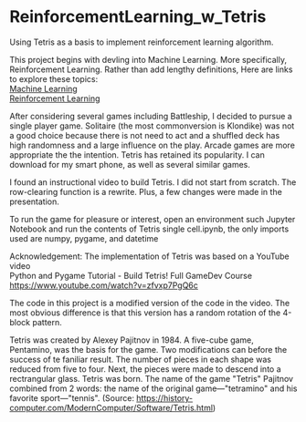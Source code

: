 # ReinforcementLearning_w_Tetris
Using Tetris as a basis to implement reinforcement learning algorithm.  

This project begins with devling into Machine Learning.  More specifically, Reinforcement Learning.  Rather than add lengthy definitions, Here are links to explore these topics:  
[Machine Learning](https://expertsystem.com/machine-learning-definition/)  
[Reinforcement Learning](https://www.geeksforgeeks.org/what-is-reinforcement-learning/)  

After considering several games including Battleship, I decided to pursue a single player game.  Solitaire (the most commonversion is Klondike) was not a good choice because there is not need to act and a shuffled deck has high randomness and a large influence on the play.  Arcade games are more appropriate the the intention.  Tetris has retained its popularity.  I can download for my smart phone, as well as several similar games.

I found an instructional video to build Tetris.  I did not start from scratch.  The row-clearing function is a rewrite.  Plus, a few changes were made in the presentation.

To run the game for pleasure or interest, open an environment such Jupyter Notebook and run the contents of Tetris single cell.ipynb, the only imports used are numpy, pygame, and datetime



Acknowledgement:
The implementation of Tetris was based  on a YouTube video  
Python and Pygame Tutorial - Build Tetris! Full GameDev Course  
https://www.youtube.com/watch?v=zfvxp7PgQ6c  

The code in this project is a modified version of the code in the video.  The most obvious difference is that this version has a random rotation of the 4-block pattern.  

Tetris was created by Alexey Pajitnov in 1984.  A five-cube game, Pentamino, was the basis for the game.  Two modifications can before the success of te faniliar result.  The number of pieces in each shape was reduced from five to four.  Next, the pieces were made to descend into a rectrangular glass.  Tetris was born.  The name of the game "Tetris" Pajitnov combined from 2 words: the name of the original game—"tetramino" and his favorite sport—"tennis".  (Source: https://history-computer.com/ModernComputer/Software/Tetris.html)  

